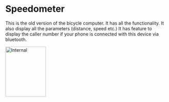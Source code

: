 # Speedometer
This is the old version of the bicycle computer.
It has all the functionality.
It also display all the parameters (distance, speed etc.)
It has feature to display the caller number if your phone is connected with this device via bluetooth.

<img width="50%" height="20%" alt="Internal" class="center" src="https://user-images.githubusercontent.com/13674791/129459078-0b69abd3-f80b-4499-abf5-16108bd1a487.jpeg">
